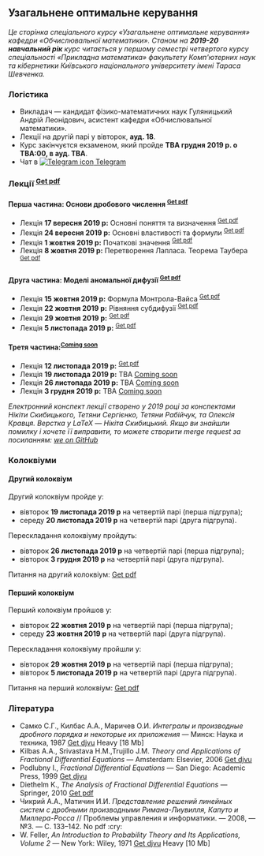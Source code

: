 <h2 class="text-primary">Узагальнене оптимальне керування</h2>

<i class="text-muted">Це сторінка спеціального курсу &laquo;Узагальнене оптимальне керування&raquo; кафедри &laquo;Обчислювальної математики&raquo;. Станом на <b>2019-20 навчальний рік</b> курс читається у першому семестрі четвертого курсу спеціальності &laquo;Прикладна математика&raquo; факультету Комп'ютерних наук та кібернетики Київського національного університету імені Тараса Шевченка.</i>

<div class="mt-2 mb-2 pl-3 pr-3 pb-2 pt-2 border border-primary rounded bg-white">
    <h3 class="text-primary">Логістика</h3>
    <ul>
        <li>
            Викладач &mdash; кандидат фізико-математичних наук Гуляницький Андрій Леонідович, асистент кафедри &laquo;Обчислювальної математики&raquo;.
        </li>
        <li>
            Лекції на другій парі у вівторок, <b>ауд. 18</b>.
        </li>
        <li>
            Курс закінчуєтся екзаменом, який пройде <b class="text-danger">TBA&nbsp;грудня 2019&nbsp;р. о TBA:00, в ауд. TBA</b>.
        </li>
        <li>
            Чат в <a class="badge badge-primary" href="https://t.me/joinchat/FysbWhbQTRFtsnEFSuZKZA"><img src="/c4s1/assets/t.me" alt="Telegram icon"> Telegram</a>
        </li>
    </ul>
</div>

<div class="mt-2 mb-2 pl-3 pr-3 pb-2 pt-2 border border-primary rounded bg-white">
    <h3 class="text-primary">Лекції <sup><a class="badge badge-info" href="lectures/all.pdf">Get pdf</a></sup> </h3>
    <h4 class="text-primary">Перша частина: Основи дробового числення <sup><a class="badge badge-info" href="lectures/ch-1.pdf">Get pdf</a></sup> </h4>
    <ul>
        <li>
            Лекція <b>17&nbsp;вересня 2019&nbsp;р:</b> Основні поняття та визначення <sup><a class="badge badge-success" href="lectures/pdf/01.pdf">Get pdf</a></sup>
        </li>
        <li>
            Лекція <b>24&nbsp;вересня 2019&nbsp;р:</b> Основні властивостi та формули <sup><a class="badge badge-success" href="lectures/pdf/02.pdf">Get pdf</a></sup>
        </li>
        <li>
            Лекція <b>1&nbsp;жовтня 2019&nbsp;р:</b> Початковi значення <sup><a class="badge badge-success" href="lectures/pdf/03.pdf">Get pdf</a></sup>
        </li>
        <li>
            Лекція <b>8&nbsp;жовтня 2019&nbsp;р:</b> Перетворення Лапласа. Теорема Таубера <sup><a class="badge badge-success" href="lectures/pdf/04.pdf">Get pdf</a></sup>
        </li>
    </ul>
    <h4 class="text-primary">Друга частина: Моделi аномальної дифузiї <sup><a class="badge badge-info" href="lectures/ch-2.pdf">Get pdf</a></sup> </h4>
    <ul>
        <li>
            Лекція <b>15&nbsp;жовтня 2019&nbsp;р:</b> Формула Монтрола-Вайса <sup><a class="badge badge-success" href="lectures/pdf/05.pdf">Get pdf</a></sup>
        </li>
        <li>
            Лекція <b>22&nbsp;жовтня 2019&nbsp;р:</b> Рiвняння субдифузiї <sup><a class="badge badge-success" href="lectures/pdf/06.pdf">Get pdf</a></sup>
        </li>
        <li>
            Лекція <b>29&nbsp;жовтня 2019&nbsp;р:</b>  <sup><a class="badge badge-success" href="lectures/pdf/07.pdf">Get pdf</a></sup>
        </li>
        <li>
            Лекція <b>5&nbsp;листопада 2019&nbsp;р:</b>  <sup><a class="badge badge-success" href="lectures/pdf/08.pdf">Get pdf</a></sup>
        </li>
    </ul>
    <h4 class="text-primary">Третя частина:<sup><a class="badge badge-warning" href="lectures/ch-3.pdf">Coming soon</a></sup> </h4>
    <ul>
        <li>
            Лекція <b>12&nbsp;листопада 2019&nbsp;р:</b>  <sup><a class="badge badge-success" href="lectures/pdf/09.pdf">Get pdf</a></sup>
        </li>
        <li>
            Лекція <b>19&nbsp;листопада 2019&nbsp;р:</b> TBA <a class="badge badge-warning" href="lectures/pdf/10.pdf">Coming soon</a>
        </li>
        <li>
            Лекція <b>26&nbsp;листопада 2019&nbsp;р:</b> TBA <a class="badge badge-warning" href="lectures/pdf/11.pdf">Coming soon</a>
        </li>
        <li>
            Лекція <b>3&nbsp;грудня 2019&nbsp;р:</b> TBA <a class="badge badge-warning" href="lectures/pdf/12.pdf">Coming soon</a>
        </li>
    </ul>
    <p>
        <i class="text-muted">
        Електронний конспект лекції створено у 2019 році за конспектами Нікіти Скибицького, Тетяни Сергієнко, Тетяни Рабійчук, та Олексія Кравця. Верстка у LaTeX &mdash; Нікіта Скибицький. Якщо ви знайшли помилку і хочете її виправити, то можете створити merge request за посиланням: <a class="badge badge-info" href="https://github.com/Sky-Nik/c4s1/tree/master/gen-opt-control">we on GitHub</a>
        </i>
    </p>
</div>

<div class="mt-2 mb-2 pl-3 pr-3 pb-2 pt-2 border border-primary rounded bg-white">
    <h3 class="text-danger">Колоквіуми</h3>
    <h4 class="text-danger">Другий колоквіум</h4>
    <p>
        Другий колоквіум пройде у:
        <ul>
            <li>вівторок <b class="text-danger">19&nbsp;листопада 2019&nbsp;р</b> на четвертій парі (перша підгрупа);</li>
            <li>середу <b class="text-danger">20&nbsp;листопада 2019&nbsp;р</b> на четвертій парі (друга підгрупа).</li>
        </ul>
    </p>
    <p>
        Перескладання колоквіуму пройдуть:
        <ul>
            <li>вівторок <b>26&nbsp;листопада 2019&nbsp;р</b> на четвертій парі (перша підгрупа);</li>
            <li>вівторок <b>3&nbsp;грудня 2019&nbsp;р</b> на четвертій парі (друга підгрупа).</li>
        </ul>
    </p>
    <p>
        Питання на другий колоквіум: <a class="badge badge-success" href="colloquiums/2.pdf">Get pdf</a>
    </p>
    <h4 class="text-primary">Перший колоквіум</h4>
    <p>
        Перший колоквіум пройшов у:
        <ul>
            <li>вівторок <b>22&nbsp;жовтня 2019&nbsp;р</b> на четвертій парі (перша підгрупа);</li>
            <li>середу <b>23&nbsp;жовтня 2019&nbsp;р</b> на четвертій парі (друга підгрупа).</li>
        </ul>
    </p>
    <p>
        Перескладання колоквіуму пройшли у:
        <ul>
            <li>вівторок <b>29&nbsp;жовтня 2019&nbsp;р</b> на четвертій парі (перша підгрупа);</li>
            <li>вівторок <b>5&nbsp;листопада 2019&nbsp;р</b> на четвертій парі (друга підгрупа).</li>
        </ul>
    </p>
    <p>
        Питання на перший колоквіум: <a class="badge badge-success" href="colloquiums/1.pdf">Get pdf</a>
    </p>
</div>

<div class="mt-2 mb-2 pl-3 pr-3 pb-2 pt-2 border border-primary rounded bg-white">
    <h3 class="text-primary">Література</h3>
    <ul>
        <li>
            Самко&nbsp;С.Г., Килбас&nbsp;А.А., Маричев&nbsp;О.И. <i>Интегралы и производные дробного порядка и некоторые их приложения</i> &mdash; Минск: Наука и техника, 1987 <a class="badge badge-success" href="books/Самко,%20Килбас,%20Маричев%20-%20Интегралы%20и%20производные%20дробного%20порядка.djvu">Get djvu</a> <span class="badge badge-danger">Heavy [18&nbsp;Mb]</span>
        </li>
        <li>
            Kilbas&nbsp;A.A., Srivastava&nbsp;H.M.,Trujillo&nbsp;J.M. <i>Theory and Applications of Fractional Differential Equations</i> &mdash; Amsterdam: Elsevier, 2006 <a class="badge badge-success" href="books/Kilbas,%20Srivastava,%20Trujillo%20-%20Theory%20and%20Applications%20of%20Fractional%20Differential%20Equations.djvu">Get djvu</a>
        </li>
        <li>
            Podlubny&nbsp;I., <i>Fractional Differential Equations</i> &mdash; San Diego: Academic Press, 1999 <a class="badge badge-success" href="books/Podlubny%20-%20Fractional%20Differential%20Equations.djvu">Get djvu</a>
        </li>
        <li>
            Diethelm&nbsp;K., <i>The Analysis of Fractional Differential Equations</i> &mdash; Springer, 2010 <a class="badge badge-success" href="books/Diethelm%20-%20The%20Analysis%20of%20Fractional%20Differential%20Equations.pdf">Get pdf</a>
        </li>
        <li>
            Чикрий&nbsp;А.А., Матичин&nbsp;И.И. <i>Представление решений линейных систем с дробными производными Римана-Лиувилля, Капуто и Миллера-Росса</i> // Проблемы управления и информатики. &mdash; 2008, &mdash; №3. &mdash; С.&nbsp;133&ndash;142. <span class="badge badge-warning">No pdf :cry:</span>
        </li>
        <li>
            W.&nbsp;Feller, <i>An Introduction to Probability Theory and Its Applications, Volume&nbsp;2</i> &mdash; New York: Wiley, 1971 <a class="badge badge-success" href="books/Feller%20-%20An%20Introduction%20to%20Probability%20Theory%20and%20Its%20Applications,%20Volume%202.djvu">Get djvu</a> <span class="badge badge-danger">Heavy [10&nbsp;Mb]</span>
        </li>
    </ul>
</div>
